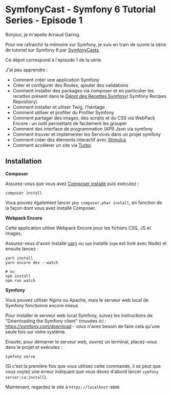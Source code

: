 # SymfonyCast - Symfony 6 Tutorial Series - Episode 1

Bonjour, je m'apelle Arnaud Garing.

Pour me rafraichir la mémoire sur Symfony, je suis en train de suivre la série de tutoriel sur Symfony 6
par [SymfonyCasts](https://symfonycasts.com/tracks/symfony).

Ce dépot correspond à l'episode 1 de la série.

J'ai peu apprendre :

* Comment créer une application Symfony
* Créer et configurer des Routes, ajouter des validations
* Comment installer des packages via composer et en particulier les recettes présent dans
  le [Dépot des Recettes Symfony](https://github.com/symfony/recipes)( Symfony Recipes Repository)
* Comment installer et utliser Twig, l'héritage
* Comment utiliser et profiter du Profiler Symfony
* Comment partager des images, des scripts et du CSS via WebPack Encore : un outil permettant de facilement les grouper
* Comment des interface de programmation (API) Json via symfony
* Comment trouver et implémenter les Services dans un projet symfony
* Comment créer des élements interactif avec [Stimulus](https://stimulus.hotwired.dev/)
* Comment accélerer un site via [Turbo](https://turbo.hotwired.dev/)

## Installation

**Composer**

Assurez-vous que vous avez [Composer installé](https://getcomposer.org/download/) puis exécutez :

```shell
composer install
```

Vous pouvez également lancer `php composer.phar install`, en fonction de la façon dont vous avez installé Composer.

**Webpack Encore**

Cette application utilise Webpack Encore pour les fichiers CSS, JS et images.

Assurez-vous d'avoir installé [yarn](https://yarnpkg.com/lang/en/) ou `npm` installé (`npm` est livré avec Node) et
ensuite lancez :

```shell
yarn install
yarn encore dev --watch

# ou
npm install
npm run watch
```

**Symfony**

Vous pouvez utiliser Nginx ou Apache, mais le serveur web local de Symfony fonctionne encore mieux.

Pour installer le serveur web local Symfony, suivez les instructions de "Downloading the Symfony client" trouvées
ici : https://symfony.com/download - vous n'avez besoin de faire cela qu'une seule fois sur votre système.

Ensuite, pour démarrer le serveur web, ouvrez un terminal, placez-vous dans le projet et exécutez :

```shell
symfony serve
```

(Si c'est la première fois que vous utilisez cette commande, il se peut que vous voyiez une erreur indiquant que vous
devez d'abord lancer `symfony server:ca:install`).

Maintenant, regardez le site à `https://localhost:8000`